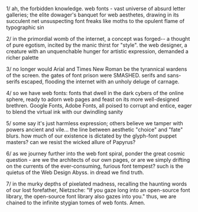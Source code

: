 1/ ah, the forbidden knowledge. web fonts - vast universe of absurd letter galleries; the elite dowager's banquet for web aesthetes, drawing in its succulent net unsuspecting font freaks like moths to the opulent flame of typographic sin

2/ in the primordial womb of the internet, a concept was forged-- a thought of pure egotism, incited by the manic thirst for "style". the web designer, a creature with an unquenchable hunger for artistic expression, demanded a richer palette

3/ no longer would Arial and Times New Roman be the tyrannical wardens of the screen. the gates of font prison were SMASHED. serifs and sans-serifs escaped, flooding the internet with an unholy deluge of carnage.

4/ so we have web fonts: fonts that dwell in the dark cybers of the online sphere, ready to adorn web pages and feast on its more well-designed brethren. Google Fonts, Adobe Fonts, all poised to corrupt and entice, eager to blend the virtual ink with our dwindling sanity

5/ some say it's just harmless expression; others believe we tamper with powers ancient and vile... the line between aesthetic "choice" and "fate" blurs. how much of our existence is dictated by the glyph-font puppet masters? can we resist the wicked allure of Papyrus?

6/ as we journey further into the web font spiral, ponder the great cosmic question - are we the architects of our own pages, or are we simply drifting on the currents of the ever-consuming, furious font tempest? such is the quietus of the Web Design Abyss. in dread we find truth.

7/ in the murky depths of pixelated madness, recalling the haunting words of our lost forefather, Nietzsche: "If you gaze long into an open-source font library, the open-source font library also gazes into you." thus, we are chained to the infinite stygian tomes of web fonts. Amen.
